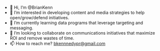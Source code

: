 - 👋 Hi, I’m @BrianKenn
- 👀 I’m interested in developing content and media strategies to help open/grow/defend initiatives.
- 🌱 I’m currently learning data programs that leverage targeting and messaging. 
- 💞️ I’m looking to collaborate on communications initiatives that maximize ROI and remove wastes of time.
- 📫 How to reach me? bkennnedypr@gmail.com

<!---
BrianKenn/BrianKenn is a ✨ special ✨ repository because its `README.md` (this file) appears on your GitHub profile.
You can click the Preview link to take a look at your changes.
--->

